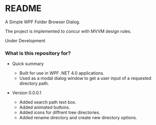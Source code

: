 # README #

A Simple WPF Folder Browser Dialog.

The project is implemented to concur with MVVM design rules.

Under Development

### What is this repository for? ###

* Quick summary 
    * Built for use in WPF .NET 4.0 applications.
    * Used as a modal dialog window to get a user input of a requested directory path.
	

* Version 0.0.0.1
	* Added search path text box.
    * Added animated buttons.
    * Added icons for diffrent tree directories.
    * Added rename directory and create new directory options.